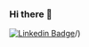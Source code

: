 ### Hi there 👋

<!--
**shanushka/shanushka** is a ✨ _special_ ✨ repository because its `README.md` (this file) appears on your GitHub profile.


Linked
Here are some ideas to get you started:

- 🔭 I’m currently working on ...
- 🌱 I’m currently learning ...
- 👯 I’m looking to collaborate on ...
- 🤔 I’m looking for help with ...
- 💬 Ask me about ...
- 📫 How to reach me: ...
- 😄 Pronouns: ...

- ⚡ Fun fact: ...
-->

[![Linkedin Badge](https://img.shields.io/badge/Michael_French-blue?style=flat-square&logo=Linkedin&logoColor=white&link=https://www.linkedin.com/in/michael-f-074971168/)](https:/[/www.linkedin.com/in/anushka-shrestha-2b7542143/)/)
